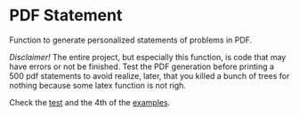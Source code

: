 # PDF Statement

Function to generate personalized statements of problems in PDF.

*Disclaimer!* The entire project, but especially this function, is code that may have errors or not be finished. Test the PDF generation before printing a 500 pdf statements to avoid realize, later, that you killed a bunch of trees for nothing because some latex function is not righ.

Check the [test](./test/) and the 4th of the [examples](../../examples/).
